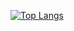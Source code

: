 [![Top Langs](https://github-readme-stats.vercel.app/api/top-langs/?username=maanti&layout=compact&langs_count=10&title_color=1b1f23&hide=C,CMake,Makefile)](https://github.com/anuraghazra/github-readme-stats)

